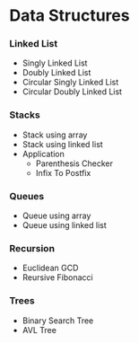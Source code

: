 # Data Structures


### Linked List

*   Singly Linked List
*   Doubly Linked List
*   Circular Singly Linked List
*   Circular Doubly Linked List


### Stacks

*   Stack using array
*   Stack using linked list
*   Application
    - Parenthesis Checker
    - Infix To Postfix


### Queues

*   Queue using array
*   Queue using linked list


### Recursion

*   Euclidean GCD
*   Reursive Fibonacci


### Trees

*   Binary Search Tree
*   AVL Tree
